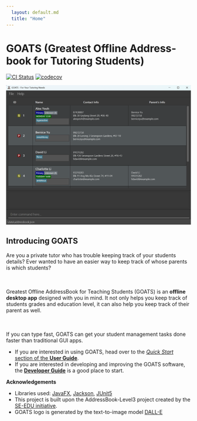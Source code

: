 ```yaml
---
  layout: default.md
  title: "Home"
---
```

# GOATS (Greatest Offline Address-book for Tutoring Students)

[![CI Status](https://github.com/AY2425S1-CS2103T-T09-4/tp/workflows/Java%20CI/badge.svg)](https://github.com/AY2425S1-CS2103T-T09-4/tp/actions)
[![codecov](https://codecov.io/gh/AY2425S1-CS2103T-T09-4/tp/branch/master/graph/badge.svg)](https://codecov.io/gh/AY2425S1-CS2103T-T09-4/tp)

![Ui](images/Ui.png)

## Introducing GOATS

Are you a private tutor who has trouble keeping track of your students details? Ever wanted to have an easier way to keep track of whose parents is which students?

<br><br>
Greatest Offline AddressBook for Teaching Students (GOATS) is an **offline desktop app** designed with you in mind. It not only helps you keep track of students grades and education level, it can also help you keep track of their parent as well.

<br><br>
If you can type fast, GOATS can get your student management tasks done faster than traditional GUI apps.

* If you are interested in using GOATS, head over to the [_Quick Start_ section of the **User Guide**](UserGuide.html#quick-start).
* If you are interested in developing and improving the GOATS software, the [**Developer Guide**](DeveloperGuide.html) is a good place to start.

**Acknowledgements**

* Libraries used: [JavaFX](https://openjfx.io/), [Jackson](https://github.com/FasterXML/jackson), [JUnit5](https://github.com/junit-team/junit5)
* This project is built upon the AddressBook-Level3 project created by the [SE-EDU initiative](https://se-education.org).
* GOATS logo is generated by the text-to-image model [DALL-E](https://openai.com/index/dall-e/)
